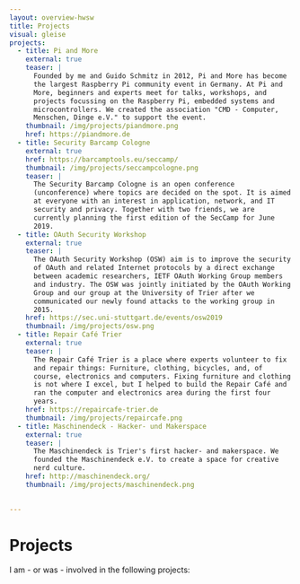 ```yaml
---
layout: overview-hwsw
title: Projects
visual: gleise
projects:
  - title: Pi and More
    external: true
    teaser: |
      Founded by me and Guido Schmitz in 2012, Pi and More has become
      the largest Raspberry Pi community event in Germany. At Pi and
      More, beginners and experts meet for talks, workshops, and
      projects focussing on the Raspberry Pi, embedded systems and
      microcontrollers. We created the association "CMD - Computer,
      Menschen, Dinge e.V." to support the event.
    thumbnail: /img/projects/piandmore.png
    href: https://piandmore.de
  - title: Security Barcamp Cologne
    external: true
    href: https://barcamptools.eu/seccamp/
    thumbnail: /img/projects/seccampcologne.png
    teaser: |
      The Security Barcamp Cologne is an open conference
      (unconference) where topics are decided on the spot. It is aimed
      at everyone with an interest in application, network, and IT
      security and privacy. Together with two friends, we are
      currently planning the first edition of the SecCamp for June
      2019.
  - title: OAuth Security Workshop
    external: true
    teaser: |
      The OAuth Security Workshop (OSW) aim is to improve the security
      of OAuth and related Internet protocols by a direct exchange
      between academic researchers, IETF OAuth Working Group members
      and industry. The OSW was jointly initiated by the OAuth Working
      Group and our group at the University of Trier after we
      communicated our newly found attacks to the working group in
      2015.
    href: https://sec.uni-stuttgart.de/events/osw2019
    thumbnail: /img/projects/osw.png
  - title: Repair Café Trier
    external: true
    teaser: |
      The Repair Café Trier is a place where experts volunteer to fix
      and repair things: Furniture, clothing, bicycles, and, of
      course, electronics and computers. Fixing furniture and clothing
      is not where I excel, but I helped to build the Repair Café and
      ran the computer and electronics area during the first four
      years.
    href: https://repaircafe-trier.de
    thumbnail: /img/projects/repaircafe.png
  - title: Maschinendeck - Hacker- und Makerspace
    external: true
    teaser: |
      The Maschinendeck is Trier's first hacker- and makerspace. We
      founded the Maschinendeck e.V. to create a space for creative
      nerd culture.
    href: http://maschinendeck.org/
    thumbnail: /img/projects/maschinendeck.png
    

---
```

# Projects
I am - or was - involved in the following projects:
